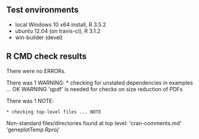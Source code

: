 ## Test environments
* local Windows 10 x64 install, R 3.5.2
* ubuntu 12.04 (on travis-ci), R 3.1.2
* win-builder (devel)

## R CMD check results
There were no ERRORs.

There was 1 WARNING:
    * checking for unstated dependencies in examples ... OK
   WARNING
  'qpdf' is needed for checks on size reduction of PDFs

There was 1 NOTE:

    * checking top-level files ... NOTE
  Non-standard files/directories found at top level:
    'cran-comments.md' 'geneplotTemp.Rproj'

